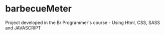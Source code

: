 # barbecueMeter
Project developed in the Br Programmer's course - Using Html, CSS, SASS and JAVASCRIPT
